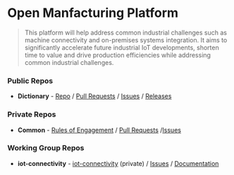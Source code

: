 # Open Manfacturing Platform
 > This platform will help address common industrial challenges such as machine connectivity and on-premises systems integration. It aims to significantly accelerate future industrial IoT developments, shorten time to value and drive production efficiencies while addressing common industrial challenges.
 
### Public Repos
 * **Dictionary** -
 [Repo]() / [Pull Requests]() / [Issues](https://github.com/OpenManufacturingPlatform/rules-of-engagement/issues) / [Releases](https://github.com/OpenManufacturingPlatform/rules-of-engagement/releases)
 
### Private Repos
 * **Common** - 
 [Rules of Engagement](https://github.com/OpenManufacturingPlatform/rules-of-engagement) / [Pull Requests]() /[Issues]()
 
### Working Group Repos
 * **iot-connectivity** -
 [iot-connectivity]() (private) / [Issues]() / [Documentation]()
 
 
  
 
